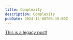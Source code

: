 ```yaml
---
title: Complexity
description: Complexity
pubDate: 2024-11-08T06:19:00Z
---
```


[This is a legacy post!](https://old.tjbai.com/-OB9QQyc01Y3uS-5adzT)
